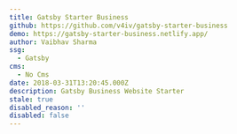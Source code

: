 ```yaml
---
title: Gatsby Starter Business
github: https://github.com/v4iv/gatsby-starter-business
demo: https://gatsby-starter-business.netlify.app/
author: Vaibhav Sharma
ssg:
  - Gatsby
cms:
  - No Cms
date: 2018-03-31T13:20:45.000Z
description: Gatsby Business Website Starter
stale: true
disabled_reason: ''
disabled: false
---
```

